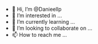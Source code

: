 - 👋 Hi, I’m @Danieellp
- 👀 I’m interested in ...
- 🌱 I’m currently learning ...
- 💞️ I’m looking to collaborate on ...
- 📫 How to reach me ...

<!---
Danieellp/Danieellp is a ✨ special ✨ repository because its `README.md` (this file) appears on your GitHub profile.
You can click the Preview link to take a look at your changes.
--->
